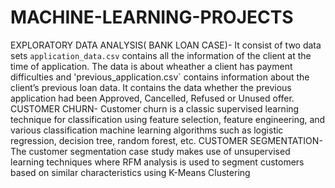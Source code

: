 # MACHINE-LEARNING-PROJECTS
EXPLORATORY DATA ANALYSIS( BANK LOAN CASE)- It consist of two data sets `application_data.csv` contains all the information of the client at the time of application.
The data is about wheather a client has payment difficulties and 'previous_application.csv` contains information about the client’s previous loan data. It contains the data whether the previous application had been Approved, Cancelled, Refused or Unused offer.
CUSTOMER CHURN- Customer churn is a classic supervised learning technique for classification using feature selection, feature engineering, and various classification machine learning algorithms such as logistic regression, decision tree, random forest, etc.
CUSTOMER SEGMENTATION- The customer segmentation case study makes use of unsupervised learning techniques where RFM analysis is used to segment customers based on similar characteristics using K-Means Clustering
